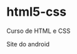 # html5-css
 Curso de HTML e CSS

<a hreff="https://yagohenriqu3.github.io/html5-css/desafio/desafio10/index.html">Site do android</a> 
